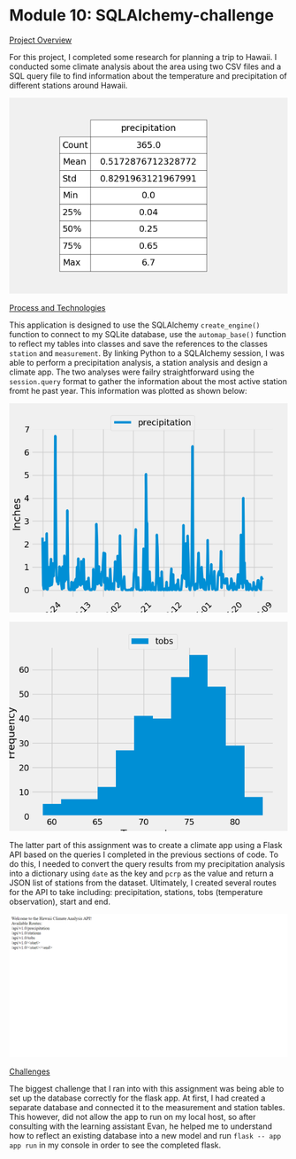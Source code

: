 # Module 10: SQLAlchemy-challenge

<ins>Project Overview</ins>
    
For this project, I completed some research for planning a trip to Hawaii. I conducted some climate analysis about the area using two CSV files and a SQL query file to find information about the temperature and precipitation of different stations around Hawaii.

![Stats Table](SurfsUp/Images/stats_table.png)

<ins>Process and Technologies</ins>
    
This application is designed to use the SQLAlchemy `create_engine()` function to connect to my SQLite database, use the `automap_base()` function to reflect my tables into classes and save the references to the classes `station` and `measurement`. By linking Python to a SQLAlchemy session, I was able to perform a precipitation analysis, a station analysis and design a climate app. The two analyses were failry straightforward using the `session.query` format to gather the information about the most active station fromt he past year. This information was plotted as shown below:
    
![Precipitation Analysis](SurfsUp/Images/pcrp_plot.png)
    
![Station Analysis](SurfsUp/Images/station_plot.png)

The latter part of this assignment was to create a climate app using a Flask API based on the queries I completed in the previous sections of code. To do this, I needed to convert the query results from my precipitation analysis into a dictionary using `date` as the key and `pcrp` as the value and return a JSON list of stations from the dataset. Ultimately, I created several routes for the API to take including: precipitation, stations, tobs (temperature observation), start and end.

![Flask App](SurfsUp/Images/flask_screenshot_cropped.png)
    
    
<ins>Challenges</ins>
    
The biggest challenge that I ran into with this assignment was being able to set up the database correctly for the flask app. At first, I had created a separate database and connected it to the measurement and station tables. This however, did not allow the app to run on my local host, so after consulting with the learning assistant Evan, he helped me to understand how to reflect an existing database into a new model and run `flask -- app app run` in my console in order to see the completed flask.
